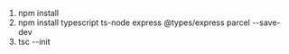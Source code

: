 1. npm install 
2. npm install typescript ts-node express @types/express parcel --save-dev
3. tsc --init